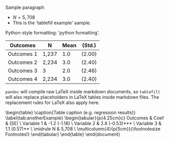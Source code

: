 <!-- This file was produced by 'tablefill.py'
	Template file: /home/mauricio/Documents/projects/dev/code/archive/2015/tablefill/docs/usage/01basic/template.md
	Input file(s): ['/home/mauricio/Documents/projects/dev/code/archive/2015/tablefill/docs/usage/01basic/input.txt']
To make changes, edit the input and template files.


DO NOT EDIT THIS FILE DIRECTLY.
 -->

<!-- tablefill:start tab:paragraph -->

Sample paragraph
- $N = 5,708$
- This is the 'tablefill example' sample.

Python-style formatting: 'python formatting'.

<!-- tablefill:end -->

<!-- tablefill:start tab:example -->

| Outcomes     | N    | Mean | (Std.) |
| ------------ | ---- | ---- | ------ |
| Outcomes 1 | 1,237 | 1.0 | (2.00) |
| Outcomes 2 | 2,234 | 3.0 | (2.40) |
| Outcomes 3 | 3 | 2.0 | (2.46) |
| Outcomes 4 | 2,234 | 3.0 | (2.40) |

<!-- tablefill:end -->

`pandoc` will compile raw LaTeX inside markdown documents, so
`tablefill` will also replace placeholders in LaTeX tables inside
markdown files. The replacement rules for LaTeX also apply here.

\begin{table}
  \caption{Table caption (e.g. regression results)}
  \label{tab:anotherExample}
  \begin{tabular}{p{4.25cm}c}
    Outcomes
    & Coef
    & (SE)
    \\
    Variable 1 & -1.2 (-1.18) \\
    Variable 2 & 2.8 (-0.53)*** \\
    Variable 3 & 1.1 (0.57)** \\
    \midrule
             N & 5,708 \\
    \multicolumn{4}{p{5cm}}{\footnotesize Footnotes!}
  \end{tabular}
\end{table}
\end{document}
